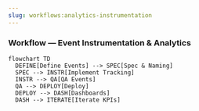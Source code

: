 ```yaml
---
slug: workflows:analytics-instrumentation
---
```


### Workflow — Event Instrumentation & Analytics

```mermaid
flowchart TD
  DEFINE[Define Events] --> SPEC[Spec & Naming]
  SPEC --> INSTR[Implement Tracking]
  INSTR --> QA[QA Events]
  QA --> DEPLOY[Deploy]
  DEPLOY --> DASH[Dashboards]
  DASH --> ITERATE[Iterate KPIs]
```
